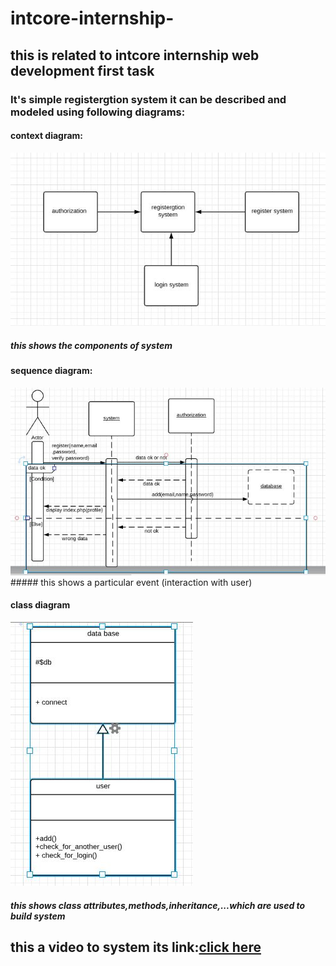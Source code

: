 # intcore-internship-
## this is related to intcore internship web development first task
### It's simple registergtion system it can be described and modeled using following diagrams:

#### context diagram:
<img src="img/context diagram.JPG">

##### this shows the components of system



#### sequence diagram:
<img src="img/sequence diagram of register.JPG">
##### this shows a particular event (interaction with user)


#### class diagram
<img src="img/class.JPG">

##### this shows class attributes,methods,inheritance,...which are used to build system



## this a video to system its link:<a href="https://youtu.be/eD7RPDjcKE0">click here</a>
